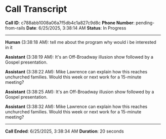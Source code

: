 # Call Transcript
**Call ID**: c788abb1008a06a7f5db4c1a827c9d8c
**Phone Number**: pending-from-rails
**Date**: 6/25/2025, 3:38:14 AM
**Status**: In Progress

---

**Human** (3:38:18 AM): tell me about the program why would i be interested in it

**Assistant** (3:38:19 AM): It's an Off-Broadway illusion show followed by a Gospel presentation.

**Assistant** (3:38:22 AM):  Mike Lawrence can explain how this reaches unchurched families. Would this week or next work for a 15-minute meeting?

**Assistant** (3:38:25 AM): It's an Off-Broadway illusion show followed by a Gospel presentation.

**Assistant** (3:38:32 AM):  Mike Lawrence can explain how this reaches unchurched families. Would this week or next work for a 15-minute meeting?


---

**Call Ended**: 6/25/2025, 3:38:34 AM
**Duration**: 20 seconds
